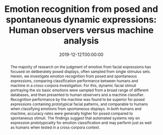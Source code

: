 ---
title: "Emotion recognition from posed and spontaneous dynamic expressions: Human observers versus machine analysis"
authors: 
    - Eva G Krumhuber
    - Dennis Küster
    - admin
    - Datin Shah
    - Manuel G Calvo
date: "2019-12-12T00:00:00"
doi: "10.1037/emo0000712"

# Schedule page publish date (NOT publication's date).
#publishDate: "2018-05-10T00:00:00Z"

# Publication type.
# Legend: 0 = Uncategorized; 1 = Conference paper; 2 = Journal article;
# 3 = Preprint / Working Paper; 4 = Report; 5 = Book; 6 = Book section;
# 7 = Thesis; 8 = Patent
publication_types: ["2"]

# Publication name and optional abbreviated publication name.
publication: "*Emotion*"
publication_short: "*Emotion.*"

# Abstract and optional shortened version.
abstract: "The majority of research on the judgment of emotion from facial expressions has focused on deliberately posed displays, often sampled from single stimulus sets. Herein, we investigate emotion recognition from posed and spontaneous expressions, comparing classification performance between humans and machine in a cross-corpora investigation. For this, dynamic facial stimuli portraying the six basic emotions were sampled from a broad range of different databases, and then presented to human observers and a machine classifier. Recognition performance by the machine was found to be superior for posed expressions containing prototypical facial patterns, and comparable to humans when classifying emotions from spontaneous displays. In both humans and machine, accuracy rates were generally higher for posed compared to spontaneous stimuli. The findings suggest that automated systems rely on expression prototypicality for emotion classification and may perform just as well as humans when tested in a cross-corpora context."

# Summary. An optional shortened abstract.
# summary: Dynamic information in facial displays contributes to the ability to accurately infer the emotional experiences of another person.


tags:
#- Source Themes
# Is this a selected publication? (true/false)
featured: true

# links:
# - name: ""
#   url: ""
url_pdf: https://www.researchgate.net/publication/337924811_Emotion_recognition_from_posed_and_spontaneous_dynamic_expressions_Human_observers_versus_machine_analysis
url_code: ''
url_dataset: ''
url_poster: ''
url_project: ''
url_slides: ''
url_source: ''
url_video: ''


# Featured image
# To use, add an image named `featured.jpg/png` to your page's folder. 
image:
#  caption: 'Image credit: [**Unsplash**](https://unsplash.com/photos/jdD8gXaTZsc)'
  focal_point: ""
  preview_only: false

# Associated Projects (optional).
#   Associate this publication with one or more of your projects.
#   Simply enter your project's folder or file name without extension.
#   E.g. `internal-project` references `content/project/internal-project/index.md`.
#   Otherwise, set `projects: []`.
projects: []


# Slides (optional).
#   Associate this publication with Markdown slides.
#   Simply enter your slide deck's filename without extension.
#   E.g. `slides: "example"` references `content/slides/example/index.md`.
#   Otherwise, set `slides: ""`.
slides: example

---